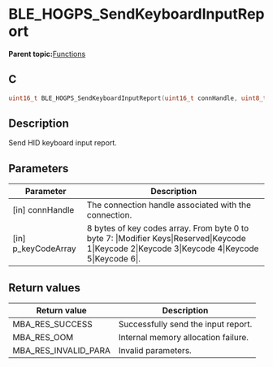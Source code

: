 # BLE\_HOGPS\_SendKeyboardInputReport

**Parent topic:**[Functions](GUID-4766BD96-39D9-49CC-825C-772FFD3D0082.md)

## C

```c
uint16_t BLE_HOGPS_SendKeyboardInputReport(uint16_t connHandle, uint8_t *p_keyCodeArray);
```

## Description

Send HID keyboard input report.

## Parameters

|Parameter|Description|
|---------|-----------|
|\[in\] connHandle|The connection handle associated with the connection.|
|\[in\] p\_keyCodeArray|8 bytes of key codes array. From byte 0 to byte 7: \|Modifier Keys\|Reserved\|Keycode 1\|Keycode 2\|Keycode 3\|Keycode 4\|Keycode 5\|Keycode 6\|.|

## Return values

|Return value|Description|
|------------|-----------|
|MBA\_RES\_SUCCESS|Successfully send the input report.|
|MBA\_RES\_OOM|Internal memory allocation failure.|
|MBA\_RES\_INVALID\_PARA|Invalid parameters.|

